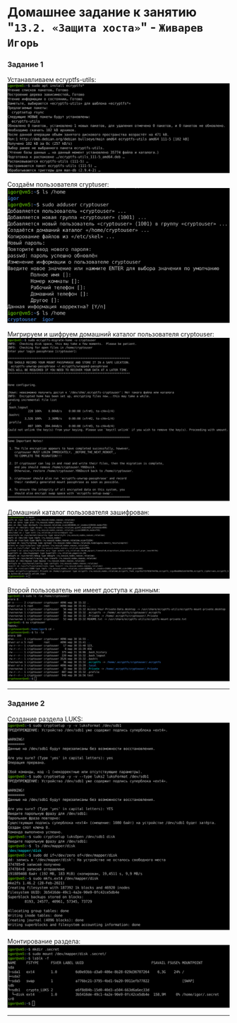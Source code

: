# Домашнее задание к занятию "`13.2. «Защита хоста»`" - `Живарев Игорь`


### Задание 1


Устанавливаем ecryptfs-utils:
![Название скриншота 1](img/13.02-01.png)

Создаём пользователя cryptuser:
![Название скриншота 1](img/13.02-02.png)

Мигрируем и шифруем домашний каталог пользователя cryptouser:
![Название скриншота 1](img/13.02-03.png)

Домашний каталог пользователя зашифрован:
![Название скриншота 1](img/13.02-04.png)

Второй пользователь не имеет доступа к данным:
![Название скриншота 1](img/13.02-05.png)




---

### Задание 2

Создание раздела LUKS:
![Название скриншота 2](img/13.02-06.png)

Монтирование раздела:
![Название скриншота 2](img/13.02-07.png)



---
